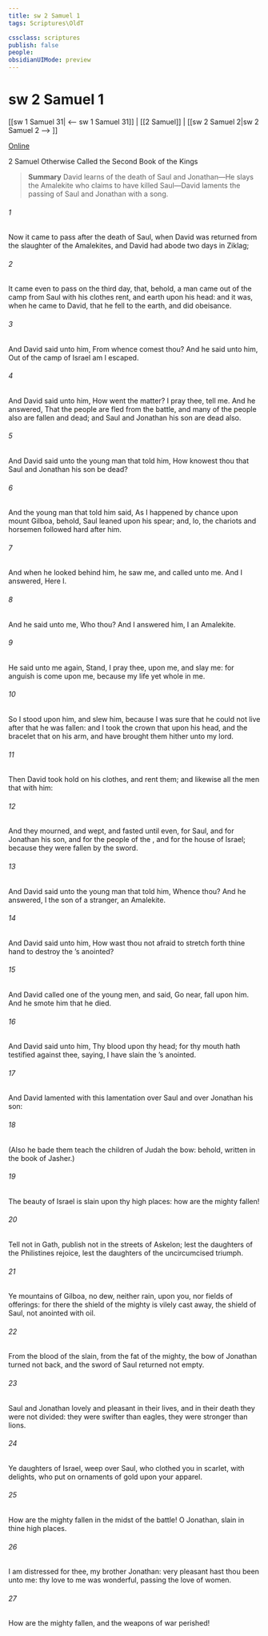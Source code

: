 ```yaml
---
title: sw 2 Samuel 1
tags: Scriptures\OldT

cssclass: scriptures
publish: false
people:
obsidianUIMode: preview
---
```


# sw 2 Samuel 1
[[sw 1 Samuel 31| <-- sw 1 Samuel 31]] | [[2 Samuel]] | [[sw 2 Samuel 2|sw 2 Samuel 2 --> ]]

[Online](https://churchofjesuschrist.org/study/scriptures/ot/2-sam/1?lang=eng)

2 Samuel
Otherwise Called the Second Book of the Kings

> __Summary__
David learns of the death of Saul and Jonathan—He slays the Amalekite who claims to have killed Saul—David laments the passing of Saul and Jonathan with a song.

###### 1 
Now it came to pass after the death of Saul, when David was returned from the slaughter of the Amalekites, and David had abode two days in Ziklag;

###### 2 
It came even to pass on the third day, that, behold, a man came out of the camp from Saul with his clothes rent, and earth upon his head: and  it was, when he came to David, that he fell to the earth, and did obeisance.

###### 3 
And David said unto him, From whence comest thou? And he said unto him, Out of the camp of Israel am I escaped.

###### 4 
And David said unto him, How went the matter? I pray thee, tell me. And he answered, That the people are fled from the battle, and many of the people also are fallen and dead; and Saul and Jonathan his son are dead also.

###### 5 
And David said unto the young man that told him, How knowest thou that Saul and Jonathan his son be dead?

###### 6 
And the young man that told him said, As I happened by chance upon mount Gilboa, behold, Saul leaned upon his spear; and, lo, the chariots and horsemen followed hard after him.

###### 7 
And when he looked behind him, he saw me, and called unto me. And I answered, Here  I.

###### 8 
And he said unto me, Who  thou? And I answered him, I  an Amalekite.

###### 9 
He said unto me again, Stand, I pray thee, upon me, and slay me: for anguish is come upon me, because my life  yet whole in me.

###### 10 
So I stood upon him, and slew him, because I was sure that he could not live after that he was fallen: and I took the crown that  upon his head, and the bracelet that  on his arm, and have brought them hither unto my lord.

###### 11 
Then David took hold on his clothes, and rent them; and likewise all the men that  with him:

###### 12 
And they mourned, and wept, and fasted until even, for Saul, and for Jonathan his son, and for the people of the , and for the house of Israel; because they were fallen by the sword.

###### 13 
And David said unto the young man that told him, Whence  thou? And he answered, I  the son of a stranger, an Amalekite.

###### 14 
And David said unto him, How wast thou not afraid to stretch forth thine hand to destroy the ’s anointed?

###### 15 
And David called one of the young men, and said, Go near,  fall upon him. And he smote him that he died.

###### 16 
And David said unto him, Thy blood  upon thy head; for thy mouth hath testified against thee, saying, I have slain the ’s anointed.

###### 17 
And David lamented with this lamentation over Saul and over Jonathan his son:

###### 18 
(Also he bade them teach the children of Judah  the bow: behold,  written in the book of Jasher.)

###### 19 
The beauty of Israel is slain upon thy high places: how are the mighty fallen!

###### 20 
Tell  not in Gath, publish  not in the streets of Askelon; lest the daughters of the Philistines rejoice, lest the daughters of the uncircumcised triumph.

###### 21 
Ye mountains of Gilboa,  no dew, neither  rain, upon you, nor fields of offerings: for there the shield of the mighty is vilely cast away, the shield of Saul,  not  anointed with oil.

###### 22 
From the blood of the slain, from the fat of the mighty, the bow of Jonathan turned not back, and the sword of Saul returned not empty.

###### 23 
Saul and Jonathan  lovely and pleasant in their lives, and in their death they were not divided: they were swifter than eagles, they were stronger than lions.

###### 24 
Ye daughters of Israel, weep over Saul, who clothed you in scarlet, with  delights, who put on ornaments of gold upon your apparel.

###### 25 
How are the mighty fallen in the midst of the battle! O Jonathan,  slain in thine high places.

###### 26 
I am distressed for thee, my brother Jonathan: very pleasant hast thou been unto me: thy love to me was wonderful, passing the love of women.

###### 27 
How are the mighty fallen, and the weapons of war perished!

